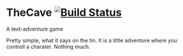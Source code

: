 # TheCave [![Build Status](https://travis-ci.org/InfinityPhase/CaveAdventure.svg?branch=master)](https://travis-ci.org/InfinityPhase/CaveAdventure)
A text-adventure game

Pretty simple, what it says on the tin.
It is a little adventure where you controll a charater.
Nothing much.
